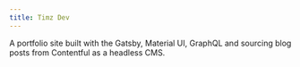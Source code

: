```yaml
---
title: Timz Dev
---
```


A portfolio site built with the Gatsby, Material UI, GraphQL and sourcing blog posts from Contentful as a headless CMS.

